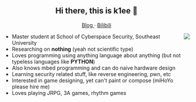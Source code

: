 <h2 align="center">Hi there, this is k1ee 👋</h2>

<p align="center">
  <a href="https://blog.schwarzer.wang/">
  Blog
  </a> 
  ·
  <a href="https://space.bilibili.com/2305653">
  Bilibili
  </a>
</p>

<img align="right" src="https://github-readme-stats.vercel.app/api?username=cnSchwarzer&show_icons=true&hide_border=true&theme=default"/>

- Master student at School of Cyberspace Security, Southeast University
- Researching on **nothing** (yeah not scientific type)
- Loves programming using anything language about anything (but not typeless languages like **PYTHON**)
- Also knows mbed programming and can do naive hardware design
- Learning security related stuff, like reverse engineering, pwn, etc
- Interested in game designing, yet can't paint or compose (miHoYo please hire me)
- Loves playing JRPG, 3A games, rhythm games
 
